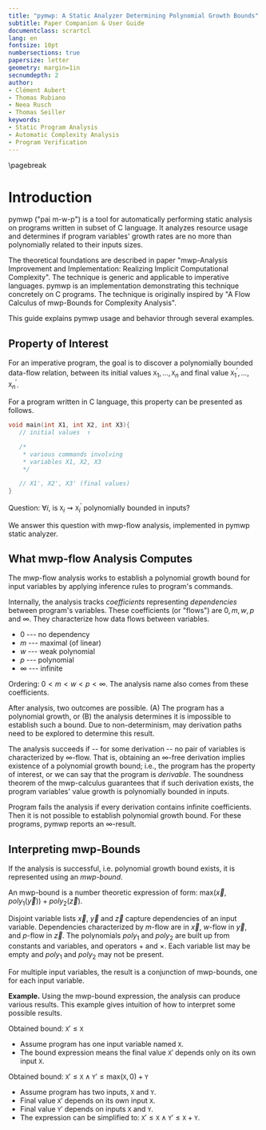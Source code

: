 ```yaml
---
title: "pymwp: A Static Analyzer Determining Polynomial Growth Bounds"
subtitle: Paper Companion & User Guide
documentclass: scrartcl  
lang: en
fontsize: 10pt
numbersections: true
papersize: letter
geometry: margin=1in
secnumdepth: 2
author:
- Clément Aubert
- Thomas Rubiano
- Neea Rusch
- Thomas Seiller
keywords:
- Static Program Analysis
- Automatic Complexity Analysis
- Program Verification
---
```


\pagebreak

# Introduction

pymwp ("pai m-w-p") is a tool for automatically performing static analysis on programs written in subset of C language.
It analyzes resource usage and determines if program variables' growth rates are no more than polynomially related to their inputs sizes.

The theoretical foundations are described in paper "mwp-Analysis Improvement and Implementation: Realizing Implicit Computational Complexity".
The technique is generic and applicable to imperative languages. 
pymwp is an implementation demonstrating this technique concretely on C programs.
The technique is originally inspired by "A Flow Calculus of mwp-Bounds for Complexity Analysis".

This guide explains pymwp usage and behavior through several examples.

## Property of Interest

For an imperative program, the goal is to discover a polynomially bounded data-flow relation, 
between its initial values $\texttt{X}_1,...,\texttt{X}_n$ and final value $\texttt{X}_1^\prime,...,\texttt{X}_n^\prime$.

For a program written in C language, this property can be presented as follows.   

```c
void main(int X1, int X2, int X3){
   // initial values  ↑

   /*
    * various commands involving
    * variables X1, X2, X3
    */

   // X1', X2', X3' (final values)
}
```

Question: $\forall i$, is $\texttt{X}_i \rightsquigarrow \texttt{X}_i^\prime$ polynomially bounded in inputs? 

We answer this question with mwp-flow analysis, implemented in pymwp static analyzer.

## What mwp-flow Analysis Computes

The mwp-flow analysis works to establish a polynomial growth bound for input variables by applying inference rules to program's commands.

Internally, the analysis tracks _coefficients_ representing _dependencies_ between program's variables.
These coefficients (or "flows") are $0, m, w, p$ and $\infty$.
They characterize how data flows between variables.

* $0$ --- no dependency
* $m$ --- maximal (of linear)
* $w$ --- weak polynomial
* $p$ --- polynomial
* $\infty$ --- infinite

Ordering:  $0 < m < w < p < \infty$.
The analysis name also comes from these coefficients.

After analysis, two outcomes are possible.
(A) The program has a polynomial growth, or (B) the analysis determines it is impossible to establish such a bound.
Due to non-determinism, may derivation paths need to be explored to determine this result.

The analysis succeeds if -- for some derivation -- no pair of variables is characterized by $\infty$-flow.
That is, obtaining an $\infty$-free derivation implies existence of a polynomial growth bound; 
i.e., the program has the property of interest, or we can say that the program is _derivable_.
The soundness theorem of the mwp-calculus guarantees that if such derivation exists, the program variables' value growth is polynomially bounded in inputs.

Program fails the analysis if every derivation contains infinite coefficients.
Then it is not possible to establish polynomial growth bound.
For these programs, pymwp reports an $\infty$-result.

## Interpreting mwp-Bounds

If the analysis is successful, i.e. polynomial growth bound exists, it is represented using an _mwp-bound_.

An mwp-bound is a number theoretic expression of form: $\text{max}(\vec x, poly_1(\vec y)) + poly_2(\vec z)$.

Disjoint variable lists $\vec x$, $\vec y$ and $\vec z$ capture dependencies of an input variable.
Dependencies characterized by $m$-flow are in $\vec x$, $w$-flow in $\vec y$, and $p$-flow in $\vec z$.
The polynomials $poly_1$ and $poly_2$ are built up from constants and variables, and operators $+$ and $\times$.
Each variable list may be empty and $poly_1$ and $poly_2$ may not be present.

For multiple input variables, the result is a conjunction of mwp-bounds, one for each input variable.

**Example.** Using the mwp-bound expression, the analysis can produce various results.
This example gives intuition of how to interpret some possible results.

Obtained bound: $\texttt{X}' \leq \texttt{X}$   

- Assume program has one input variable named $\texttt{X}$.
- The bound expression means the final value $\texttt{X}'$ depends only on its own input $\texttt{X}$.

Obtained bound: $\texttt{X}' \leq \texttt{X} \land \texttt{Y}' \leq \text{max}(\texttt{X}, 0) + \texttt{Y}$   

- Assume program has two inputs, $\texttt{X}$ and $\texttt{Y}$.
- Final value $\texttt{X}'$ depends on its own input $\texttt{X}$.
- Final value $\texttt{Y}'$ depends on inputs $\texttt{X}$ and $\texttt{Y}$.
- The expression can be simplified to: $\texttt{X}' \leq \texttt{X} \land \texttt{Y}' \leq \texttt{X} + \texttt{Y}$.


